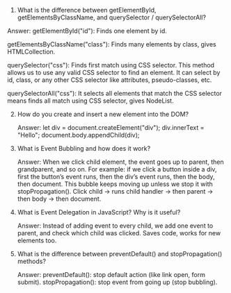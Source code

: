 1. What is the difference between getElementById, getElementsByClassName, and querySelector / querySelectorAll?

Answer: getElementById("id"): Finds one element by id.

getElementsByClassName("class"): Finds many elements by class, gives HTMLCollection.

querySelector("css"): Finds first match using CSS selector. This method allows us to use any valid CSS selector to find an element. It can select by id, class, or any other CSS selector like attributes, pseudo-classes, etc.

querySelectorAll("css"): It selects all elements that match the CSS selector means finds all match using CSS selector, gives NodeList.

2. How do you create and insert a new element into the DOM?

   Answer: let div = document.createElement("div"); div.innerText = "Hello"; document.body.appendChild(div);

3. What is Event Bubbling and how does it work?

   Answer: When we click child element, the event goes up to parent, then grandparent, and so on. For example: if we click a button inside a div, first the button’s event runs, then the div’s event runs, then the body, then document. This bubble keeps moving up unless we stop it with stopPropagation(). Click child → runs child handler → then parent → then body → then document.

4. What is Event Delegation in JavaScript? Why is it useful?

   Answer: Instead of adding event to every child, we add one event to parent, and check which child was clicked. Saves code, works for new elements too.

5. What is the difference between preventDefault() and stopPropagation() methods?

   Answer: preventDefault(): stop default action (like link open, form submit). stopPropagation(): stop event from going up (stop bubbling).
